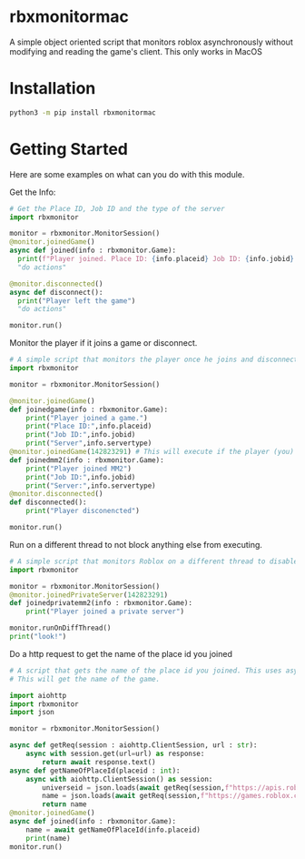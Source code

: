 # rbxmonitormac
A simple object oriented script that monitors roblox asynchronously without modifying and reading the game's client. This only works in MacOS

# Installation
```bash
python3 -m pip install rbxmonitormac
```

# Getting Started
Here are some examples on what can you do with this module.

Get the Info:
```python
# Get the Place ID, Job ID and the type of the server
import rbxmonitor

monitor = rbxmonitor.MonitorSession()
@monitor.joinedGame()
async def joined(info : rbxmonitor.Game):
  print(f"Player joined. Place ID: {info.placeid} Job ID: {info.jobid} Server Type: {info.servertype}")
  "do actions"

@monitor.disconnected()
async def disconnect():
  print("Player left the game")
  "do actions"

monitor.run()
```
Monitor the player if it joins a game or disconnect.
```python
# A simple script that monitors the player once he joins and disconnects
import rbxmonitor

monitor = rbxmonitor.MonitorSession()

@monitor.joinedGame()
def joinedgame(info : rbxmonitor.Game):
    print("Player joined a game.")
    print("Place ID:",info.placeid)
    print("Job ID:",info.jobid)
    print("Server",info.servertype)
@monitor.joinedGame(142823291) # This will execute if the player (you) joined the place id you provided
def joinedmm2(info : rbxmonitor.Game):
    print("Player joined MM2")
    print("Job ID:",info.jobid)
    print("Server:",info.servertype)
@monitor.disconnected()
def disconnected():
    print("Player disconencted")

monitor.run()
```

Run on a different thread to not block anything else from executing.
```python
# A simple script that monitors Roblox on a different thread to disable blocking.
import rbxmonitor

monitor = rbxmonitor.MonitorSession()
@monitor.joinedPrivateServer(142823291)
def joinedprivatemm2(info : rbxmonitor.Game):
    print("Player joined a private server")

monitor.runOnDiffThread()
print("look!")
```

Do a http request to get the name of the place id you joined
```python
# A script that gets the name of the place id you joined. This uses asyncio and requests
# This will get the name of the game.

import aiohttp
import rbxmonitor
import json

monitor = rbxmonitor.MonitorSession()

async def getReq(session : aiohttp.ClientSession, url : str):
    async with session.get(url=url) as response:
        return await response.text()
async def getNameOfPlaceId(placeid : int):
    async with aiohttp.ClientSession() as session:
        universeid = json.loads(await getReq(session,f"https://apis.roblox.com/universes/v1/places/{placeid}/universe"))
        name = json.loads(await getReq(session,f"https://games.roblox.com/v1/games?universeIds={universeid['universeId']}"))["data"][0]["name"]
        return name
@monitor.joinedGame()
async def joined(info : rbxmonitor.Game):
    name = await getNameOfPlaceId(info.placeid)
    print(name)
monitor.run()
```
